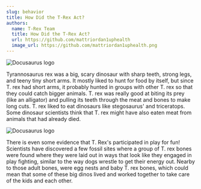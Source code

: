 ```yaml
---
slug: behavior
title: How Did the T-Rex Act?
authors:
  name: T-Rex Team
  title: How Did the T-Rex Act?
  url: https://github.com/mattriordan1uphealth
  image_url: https://github.com/mattriordan1uphealth.png
---
```


![Docusaurus logo](/img/trex_pack.jpeg)

Tyrannosaurus rex was a big, scary dinosaur with sharp teeth, strong legs, and teeny tiny short arms. It mostly liked to hunt for food by itself, but since T. rex had short arms, it probably hunted in groups with other T. rex so that they could catch bigger animals. T. rex was really good at biting its prey (like an alligator) and pulling its teeth through the meat and bones to make long cuts. T. rex liked to eat dinosaurs like stegosaurus' and triceratops. Some dinosaur scientists think that T. rex might have also eaten meat from animals that had already died.

![Docusaurus logo](/img/trex_family.jpeg)

There is even some evidence that T. Rex's participated in play for fun! Scientists have discovered a few fossil sites where a group of T. rex bones were found where they were laid out in ways that look like they engaged in play fighting, similar to the way dogs wrestle to get their energy out. Nearby to those adult bones, were egg nests and baby T. rex bones, which could mean that some of these big dinos lived and worked together to take care of the kids and each other.